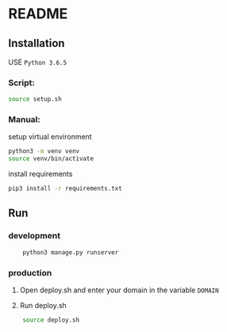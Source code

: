 # README


## Installation 

USE `Python 3.6.5`

### Script:

```bash
source setup.sh
```

### Manual: 

setup virtual environment

```bash
python3 -m venv venv
source venv/bin/activate
```

install requirements

```bash
pip3 install -r requirements.txt
```

## Run

### development

```bash
    python3 manage.py runserver
```

### production

1. Open deploy.sh and enter your domain in the variable `DOMAIN`

2. Run deploy.sh
```bash
    source deploy.sh
```


